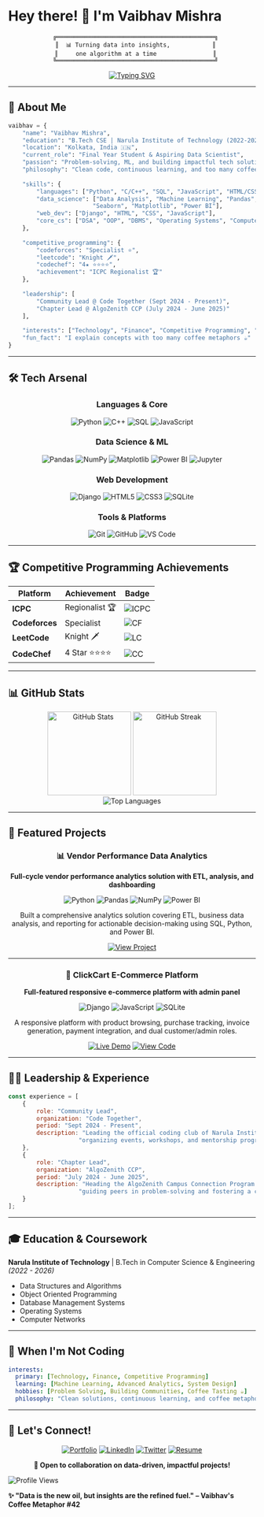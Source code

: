 # Hey there! 👋 I'm Vaibhav Mishra

<div align="center">
  
```ascii
  ╔═════════════════════════════════════════════╗
  ║  📊 Turning data into insights,            ║
  ║     one algorithm at a time                ║
  ╚═════════════════════════════════════════════╝
```

[![Typing SVG](https://readme-typing-svg.demolab.com?font=Fira+Code&pause=1000&color=2E9EF7&center=true&vCenter=true&width=500&lines=Data+Science+%26+ML+Enthusiast;Competitive+Programming+Specialist;ICPC+Regionalist+🏆;Building+Impactful+Tech+Solutions)](https://git.io/typing-svg)

</div>

---

## 🎯 About Me

```python
vaibhav = {
    "name": "Vaibhav Mishra",
    "education": "B.Tech CSE | Narula Institute of Technology (2022-2026)",
    "location": "Kolkata, India 🇮🇳",
    "current_role": "Final Year Student & Aspiring Data Scientist",
    "passion": "Problem-solving, ML, and building impactful tech solutions",
    "philosophy": "Clean code, continuous learning, and too many coffee metaphors ☕",
    
    "skills": {
        "languages": ["Python", "C/C++", "SQL", "JavaScript", "HTML/CSS"],
        "data_science": ["Data Analysis", "Machine Learning", "Pandas", "NumPy", 
                        "Seaborn", "Matplotlib", "Power BI"],
        "web_dev": ["Django", "HTML", "CSS", "JavaScript"],
        "core_cs": ["DSA", "OOP", "DBMS", "Operating Systems", "Computer Networks"]
    },
    
    "competitive_programming": {
        "codeforces": "Specialist ⭐",
        "leetcode": "Knight 🗡️",
        "codechef": "4★ ⭐⭐⭐⭐",
        "achievement": "ICPC Regionalist 🏆"
    },
    
    "leadership": [
        "Community Lead @ Code Together (Sept 2024 - Present)",
        "Chapter Lead @ AlgoZenith CCP (July 2024 - June 2025)"
    ],
    
    "interests": ["Technology", "Finance", "Competitive Programming", "Coffee"],
    "fun_fact": "I explain concepts with too many coffee metaphors ☕"
}
```

---

## 🛠️ Tech Arsenal

<div align="center">

### Languages & Core
![Python](https://img.shields.io/badge/-Python-3776AB?style=for-the-badge&logo=python&logoColor=white)
![C++](https://img.shields.io/badge/-C++-00599C?style=for-the-badge&logo=c%2B%2B&logoColor=white)
![SQL](https://img.shields.io/badge/-SQL-4479A1?style=for-the-badge&logo=mysql&logoColor=white)
![JavaScript](https://img.shields.io/badge/-JavaScript-F7DF1E?style=for-the-badge&logo=javascript&logoColor=black)

### Data Science & ML
![Pandas](https://img.shields.io/badge/-Pandas-150458?style=for-the-badge&logo=pandas&logoColor=white)
![NumPy](https://img.shields.io/badge/-NumPy-013243?style=for-the-badge&logo=numpy&logoColor=white)
![Matplotlib](https://img.shields.io/badge/-Matplotlib-11557c?style=for-the-badge&logo=python&logoColor=white)
![Power BI](https://img.shields.io/badge/-Power_BI-F2C811?style=for-the-badge&logo=powerbi&logoColor=black)
![Jupyter](https://img.shields.io/badge/-Jupyter-F37626?style=for-the-badge&logo=jupyter&logoColor=white)

### Web Development
![Django](https://img.shields.io/badge/-Django-092E20?style=for-the-badge&logo=django&logoColor=white)
![HTML5](https://img.shields.io/badge/-HTML5-E34F26?style=for-the-badge&logo=html5&logoColor=white)
![CSS3](https://img.shields.io/badge/-CSS3-1572B6?style=for-the-badge&logo=css3&logoColor=white)
![SQLite](https://img.shields.io/badge/-SQLite-003B57?style=for-the-badge&logo=sqlite&logoColor=white)

### Tools & Platforms
![Git](https://img.shields.io/badge/-Git-F05032?style=for-the-badge&logo=git&logoColor=white)
![GitHub](https://img.shields.io/badge/-GitHub-181717?style=for-the-badge&logo=github&logoColor=white)
![VS Code](https://img.shields.io/badge/-VS_Code-007ACC?style=for-the-badge&logo=visual-studio-code&logoColor=white)

</div>

---

## 🏆 Competitive Programming Achievements

<div align="center">

| Platform | Achievement | Badge |
|----------|------------|-------|
| **ICPC** | Regionalist 🏆 | ![ICPC](https://img.shields.io/badge/ICPC-Regionalist-gold?style=for-the-badge) |
| **Codeforces** | Specialist | ![CF](https://img.shields.io/badge/Codeforces-Specialist-cyan?style=for-the-badge&logo=codeforces) |
| **LeetCode** | Knight 🗡️ | ![LC](https://img.shields.io/badge/LeetCode-Knight-orange?style=for-the-badge&logo=leetcode) |
| **CodeChef** | 4 Star ⭐⭐⭐⭐ | ![CC](https://img.shields.io/badge/CodeChef-4%20Star-brown?style=for-the-badge&logo=codechef) |

</div>

---

## 📊 GitHub Stats

<div align="center">
  <img src="https://github-readme-stats.vercel.app/api?username=Vaibhav0460&show_icons=true&theme=tokyonight&hide_border=true&count_private=true" alt="GitHub Stats" height="170"/>
  <img src="https://github-readme-streak-stats.herokuapp.com/?user=Vaibhav0460&theme=tokyonight&hide_border=true" alt="GitHub Streak" height="170"/>
</div>

<div align="center">
  <img src="https://github-readme-stats.vercel.app/api/top-langs/?username=Vaibhav0460&layout=compact&theme=tokyonight&hide_border=true&langs_count=8" alt="Top Languages"/>
</div>

---

## 🎨 Featured Projects

<div align="center">

### 📊 Vendor Performance Data Analytics
**Full-cycle vendor performance analytics solution with ETL, analysis, and dashboarding**

![Python](https://img.shields.io/badge/-Python-3776AB?style=flat-square&logo=python&logoColor=white)
![Pandas](https://img.shields.io/badge/-Pandas-150458?style=flat-square&logo=pandas&logoColor=white)
![NumPy](https://img.shields.io/badge/-NumPy-013243?style=flat-square&logo=numpy&logoColor=white)
![Power BI](https://img.shields.io/badge/-Power_BI-F2C811?style=flat-square&logo=powerbi&logoColor=black)

Built a comprehensive analytics solution covering ETL, business data analysis, and reporting for actionable decision-making using SQL, Python, and Power BI.

[![View Project](https://img.shields.io/badge/View_Project-black?style=for-the-badge&logo=github)](https://github.com/Vaibhav0460/Vendor-Performance-Data-Analytics)

---

### 🛒 ClickCart E-Commerce Platform
**Full-featured responsive e-commerce platform with admin panel**

![Django](https://img.shields.io/badge/-Django-092E20?style=flat-square&logo=django&logoColor=white)
![JavaScript](https://img.shields.io/badge/-JavaScript-F7DF1E?style=flat-square&logo=javascript&logoColor=black)
![SQLite](https://img.shields.io/badge/-SQLite-003B57?style=flat-square&logo=sqlite&logoColor=white)

A responsive platform with product browsing, purchase tracking, invoice generation, payment integration, and dual customer/admin roles.

[![Live Demo](https://img.shields.io/badge/Live_Demo-green?style=for-the-badge&logo=django)](https://vaibhav0460.pythonanywhere.com/)
[![View Code](https://img.shields.io/badge/View_Code-black?style=for-the-badge&logo=github)](https://github.com/Vaibhav0460)

</div>

---

## 👨‍💼 Leadership & Experience

```javascript
const experience = [
    {
        role: "Community Lead",
        organization: "Code Together",
        period: "Sept 2024 - Present",
        description: "Leading the official coding club of Narula Institute of Technology, " +
                    "organizing events, workshops, and mentorship programs to build a vibrant coding culture."
    },
    {
        role: "Chapter Lead",
        organization: "AlgoZenith CCP",
        period: "July 2024 - June 2025",
        description: "Heading the AlgoZenith Campus Connection Program chapter, " +
                    "guiding peers in problem-solving and fostering a competitive programming community."
    }
];
```

---

## 🎓 Education & Coursework

**Narula Institute of Technology** | B.Tech in Computer Science & Engineering *(2022 - 2026)*
- Data Structures and Algorithms
- Object Oriented Programming
- Database Management Systems
- Operating Systems
- Computer Networks

---

## 💭 When I'm Not Coding

```yaml
interests:
  primary: [Technology, Finance, Competitive Programming]
  learning: [Machine Learning, Advanced Analytics, System Design]
  hobbies: [Problem Solving, Building Communities, Coffee Tasting ☕]
  philosophy: "Clean solutions, continuous learning, and coffee metaphors"
```

---

## 💬 Let's Connect!

<div align="center">

[![Portfolio](https://img.shields.io/badge/-Portfolio-000000?style=for-the-badge&logo=react&logoColor=white)](https://vaibhav0460.github.io/)
[![LinkedIn](https://img.shields.io/badge/-LinkedIn-0A66C2?style=for-the-badge&logo=linkedin&logoColor=white)](https://linkedin.com/in/vaibhav0460/)
[![Twitter](https://img.shields.io/badge/-Twitter-1DA1F2?style=for-the-badge&logo=twitter&logoColor=white)](https://x.com/Vaibhav0460)
[![Resume](https://img.shields.io/badge/-Resume-EA4335?style=for-the-badge&logo=google-drive&logoColor=white)](https://drive.google.com/drive/u/0/folders/1CDT1L_EZLSS7vELa1vIIXPzy6fLHelB0)

**💌 Open to collaboration on data-driven, impactful projects!**

</div>



![Profile Views](https://komarev.com/ghpvc/?username=Vaibhav0460&color=blueviolet&style=for-the-badge)

**✨ "Data is the new oil, but insights are the refined fuel." – Vaibhav's Coffee Metaphor #42**

</div>
